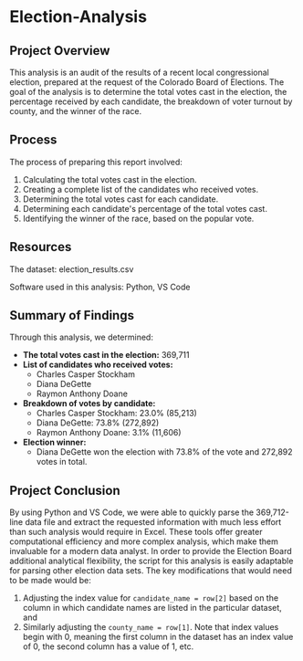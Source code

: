 # Election-Analysis

## Project Overview
This analysis is an audit of the results of a recent local congressional election, prepared at the request of the Colorado Board of Elections. The goal of the analysis is to determine the total votes cast in the election, the percentage received by each candidate, the breakdown of voter turnout by county, and the winner of the race.

## Process
The process of preparing this report involved:
1. Calculating the total votes cast in the election.
2. Creating a complete list of the candidates who received votes.
3. Determining the total votes cast for each candidate.
4. Determining each candidate's percentage of the total votes cast.
5. Identifying the winner of the race, based on the popular vote.

## Resources
The dataset: election_results.csv

Software used in this analysis: Python, VS Code

## Summary of Findings
Through this analysis, we determined:
* **The total votes cast in the election:** 369,711
* **List of candidates who received votes:**
  * Charles Casper Stockham
  * Diana DeGette
  * Raymon Anthony Doane
* **Breakdown of votes by candidate:**
  * Charles Casper Stockham: 23.0% (85,213)
  * Diana DeGette: 73.8% (272,892)
  * Raymon Anthony Doane: 3.1% (11,606)
* **Election winner:**
  * Diana DeGette won the election with 73.8% of the vote and 272,892 votes in total.

## Project Conclusion
By using Python and VS Code, we were able to quickly parse the 369,712-line data file and extract the requested information with much less effort than such analysis would require in Excel. These tools offer greater computational efficiency and more complex analysis, which make them invaluable for a modern data analyst. 
In order to provide the Election Board additional analytical flexibility, the script for this analysis is easily adaptable for parsing other election data sets. The key modifications that would need to be made would be:
1. Adjusting the index value for `candidate_name = row[2]` based on the column in which candidate names are listed in the particular dataset, and
2. Similarly adjusting the `county_name = row[1]`. Note that index values begin with 0, meaning the first column in the dataset has an index value of 0, the second column has a value of 1, etc.
